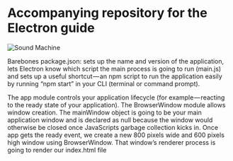 # Accompanying repository for the Electron guide

![Sound Machine](https://rawgithub.com/bojzi/sound-machine/master/sketch/sound-machine.png)

Barebones package.json:
sets up the name and version of the application,
lets Electron know which script the main process is going to run (main.js) and
sets up a useful shortcut — an npm script to run the application easily by running “npm start” in your CLI (terminal or command prompt).


The app module controls your application lifecycle (for example — reacting to the ready state of your application).
The BrowserWindow module allows window creation.
The mainWindow object is going to be your main application window and is declared as null because the window would otherwise be closed once JavaScripts garbage collection kicks in.
Once app gets the ready event, we create a new 800 pixels wide and 600 pixels high window using BrowserWindow.
That window’s renderer process is going to render our index.html file
